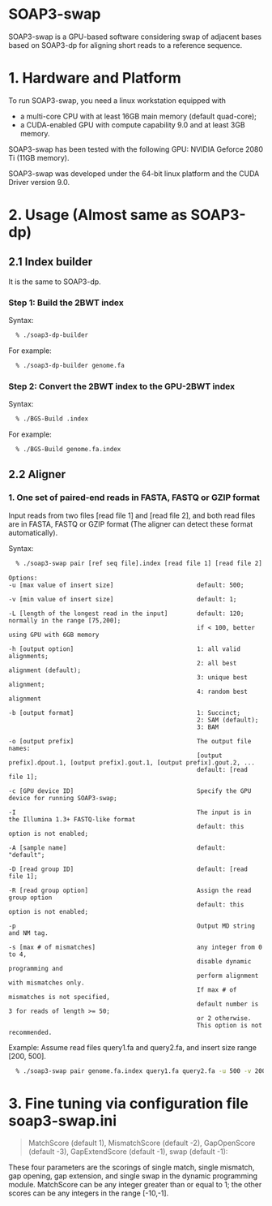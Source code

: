 # SOAP3-swap

SOAP3-swap is a GPU-based software considering swap of adjacent bases based on SOAP3-dp for aligning short reads to a reference sequence.

# <a name="Section1"></a>1. Hardware and Platform

To run SOAP3-swap, you need a linux workstation equipped with

  * a multi-core CPU with at least 16GB main memory (default quad-core);
  * a CUDA-enabled GPU with compute capability 9.0 and at least 3GB memory.

SOAP3-swap has been tested with the following GPU: NVIDIA Geforce 2080 Ti (11GB memory).

SOAP3-swap was developed under the 64-bit linux platform and the CUDA Driver version 9.0.

# <a name="Section2"></a>2. Usage (Almost same as SOAP3-dp)

## <a name="Section2.1"></a>2.1 Index builder

It is the same to SOAP3-dp.

### Step 1: Build the 2BWT index

Syntax:

```bash
  % ./soap3-dp-builder
```

For example:

```bash
  % ./soap3-dp-builder genome.fa
```

### Step 2: Convert the 2BWT index to the GPU-2BWT index

Syntax:

```bash
  % ./BGS-Build .index
```

For example:

```bash
  % ./BGS-Build genome.fa.index
```

## <a name="Section2.2"></a>2.2 Aligner

### <a name="pair"></a>1. One set of paired-end reads in FASTA, FASTQ or GZIP format

Input reads from two files [read file 1] and [read file 2], and both read files are in FASTA, FASTQ or GZIP format (The aligner can detect these format automatically).

Syntax:

```bash
  % ./soap3-swap pair [ref seq file].index [read file 1] [read file 2] [options]
```

```
Options:
-u [max value of insert size]	                    default: 500;
 	 
-v [min value of insert size]	                    default: 1;
 	 
-L [length of the longest read in the input]	    default: 120; normally in the range [75,200];
 	                                                if < 100, better using GPU with 6GB memory
 	 
-h [output option]	                                1: all valid alignments;
 	                                                2: all best alignment (default);
 	                                                3: unique best alignment;
 	                                                4: random best alignment
 	 
-b [output format]	                                1: Succinct;
 	                                                2: SAM (default);
 	                                                3: BAM
 	 
-o [output prefix]	                                The output file names:
 	                                                [output prefix].dpout.1, [output prefix].gout.1, [output prefix].gout.2, ...
 	                                                default: [read file 1];
 	 
-c [GPU device ID]	                                Specify the GPU device for running SOAP3-swap;
 	 
-I	                                                The input is in the Illumina 1.3+ FASTQ-like format
 	                                                default: this option is not enabled;
 	 
-A [sample name]	                                default: "default";
 	 
-D [read group ID]	                                default: [read file 1];
 	 
-R [read group option]	                            Assign the read group option
 	                                                default: this option is not enabled;

-p                                                  Output MD string and NM tag.
 	 
-s [max # of mismatches]	                        any integer from 0 to 4,
 	                                                disable dynamic programming and
 	                                                perform alignment with mismatches only.
 	                                                If max # of mismatches is not specified,
 	                                                default number is 3 for reads of length >= 50;
 	                                                or 2 otherwise.
 	                                                This option is not recommended.
```

Example: Assume read files query1.fa and query2.fa, and insert size range [200, 500].

```bash
  % ./soap3-swap pair genome.fa.index query1.fa query2.fa -u 500 -v 200
```

# <a name="Section4"></a>3. Fine tuning via configuration file soap3-swap.ini

> MatchScore (default 1), MismatchScore (default -2), GapOpenScore (default -3), GapExtendScore (default -1), swap (default -1):

These four parameters are the scorings of single match, single mismatch, gap opening, gap extension, and single swap in the dynamic programming module. MatchScore can be any integer greater than or equal to 1; the other scores can be any integers in the range [-10,-1].
